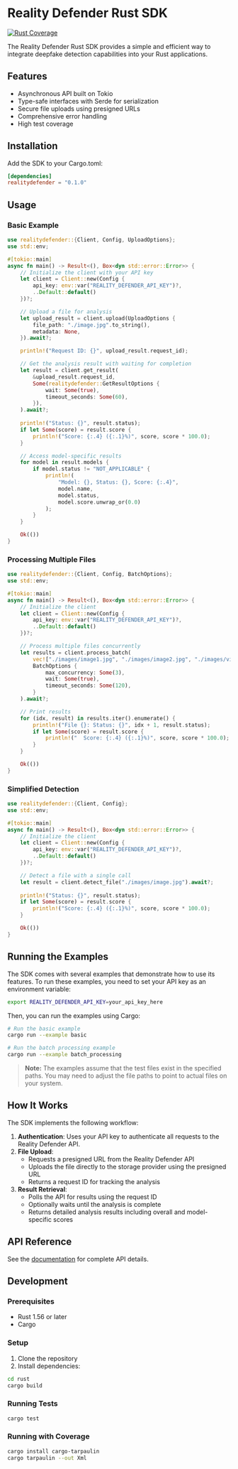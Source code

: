 # Reality Defender Rust SDK

[![Rust Coverage](https://codecov.io/gh/Reality-Defender/eng-sdk/graph/badge.svg?flag=rust&token=P98RNVB21M)](https://codecov.io/gh/Reality-Defender/eng-sdk)

The Reality Defender Rust SDK provides a simple and efficient way to integrate deepfake detection capabilities into your Rust applications.

## Features

- Asynchronous API built on Tokio
- Type-safe interfaces with Serde for serialization
- Secure file uploads using presigned URLs
- Comprehensive error handling
- High test coverage

## Installation

Add the SDK to your Cargo.toml:

```toml
[dependencies]
realitydefender = "0.1.0"
```

## Usage

### Basic Example

```rust
use realitydefender::{Client, Config, UploadOptions};
use std::env;

#[tokio::main]
async fn main() -> Result<(), Box<dyn std::error::Error>> {
    // Initialize the client with your API key
    let client = Client::new(Config {
        api_key: env::var("REALITY_DEFENDER_API_KEY")?,
        ..Default::default()
    })?;

    // Upload a file for analysis
    let upload_result = client.upload(UploadOptions {
        file_path: "./image.jpg".to_string(),
        metadata: None,
    }).await?;

    println!("Request ID: {}", upload_result.request_id);

    // Get the analysis result with waiting for completion
    let result = client.get_result(
        &upload_result.request_id,
        Some(realitydefender::GetResultOptions {
            wait: Some(true),
            timeout_seconds: Some(60),
        }),
    ).await?;
    
    println!("Status: {}", result.status);
    if let Some(score) = result.score {
        println!("Score: {:.4} ({:.1}%)", score, score * 100.0);
    }

    // Access model-specific results
    for model in result.models {
        if model.status != "NOT_APPLICABLE" {
            println!(
                "Model: {}, Status: {}, Score: {:.4}", 
                model.name, 
                model.status, 
                model.score.unwrap_or(0.0)
            );
        }
    }

    Ok(())
}
```

### Processing Multiple Files

```rust
use realitydefender::{Client, Config, BatchOptions};
use std::env;

#[tokio::main]
async fn main() -> Result<(), Box<dyn std::error::Error>> {
    // Initialize the client
    let client = Client::new(Config {
        api_key: env::var("REALITY_DEFENDER_API_KEY")?,
        ..Default::default()
    })?;

    // Process multiple files concurrently
    let results = client.process_batch(
        vec!["./images/image1.jpg", "./images/image2.jpg", "./images/video.mp4"],
        BatchOptions {
            max_concurrency: Some(3),
            wait: Some(true),
            timeout_seconds: Some(120),
        }
    ).await?;

    // Print results
    for (idx, result) in results.iter().enumerate() {
        println!("File {}: Status: {}", idx + 1, result.status);
        if let Some(score) = result.score {
            println!("  Score: {:.4} ({:.1}%)", score, score * 100.0);
        }
    }

    Ok(())
}
```

### Simplified Detection

```rust
use realitydefender::{Client, Config};
use std::env;

#[tokio::main]
async fn main() -> Result<(), Box<dyn std::error::Error>> {
    // Initialize the client
    let client = Client::new(Config {
        api_key: env::var("REALITY_DEFENDER_API_KEY")?,
        ..Default::default()
    })?;

    // Detect a file with a single call
    let result = client.detect_file("./images/image.jpg").await?;
    
    println!("Status: {}", result.status);
    if let Some(score) = result.score {
        println!("Score: {:.4} ({:.1}%)", score, score * 100.0);
    }

    Ok(())
}
```

## Running the Examples

The SDK comes with several examples that demonstrate how to use its features. To run these examples, you need to set your API key as an environment variable:

```bash
export REALITY_DEFENDER_API_KEY=your_api_key_here
```

Then, you can run the examples using Cargo:

```bash
# Run the basic example
cargo run --example basic

# Run the batch processing example
cargo run --example batch_processing
```

> **Note:** The examples assume that the test files exist in the specified paths. You may need to adjust the file paths to point to actual files on your system.

## How It Works

The SDK implements the following workflow:

1. **Authentication**: Uses your API key to authenticate all requests to the Reality Defender API.
2. **File Upload**:
   - Requests a presigned URL from the Reality Defender API
   - Uploads the file directly to the storage provider using the presigned URL
   - Returns a request ID for tracking the analysis
3. **Result Retrieval**:
   - Polls the API for results using the request ID
   - Optionally waits until the analysis is complete
   - Returns detailed analysis results including overall and model-specific scores

## API Reference

See the [documentation](https://docs.rs/realitydefender) for complete API details.

## Development

### Prerequisites

- Rust 1.56 or later
- Cargo

### Setup

1. Clone the repository
2. Install dependencies:

```bash
cd rust
cargo build
```

### Running Tests

```bash
cargo test
```

### Running with Coverage

```bash
cargo install cargo-tarpaulin
cargo tarpaulin --out Xml
```
